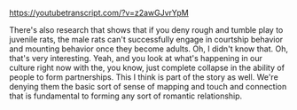 https://youtubetranscript.com/?v=z2awGJvrYpM

 There's also research that shows that if you deny rough and tumble play to juvenile rats, the male rats can't successfully engage in courtship behavior and mounting behavior once they become adults. Oh, I didn't know that. Oh, that's very interesting. Yeah, and you look at what's happening in our culture right now with the, you know, just complete collapse in the ability of people to form partnerships. This I think is part of the story as well. We're denying them the basic sort of sense of mapping and touch and connection that is fundamental to forming any sort of romantic relationship.